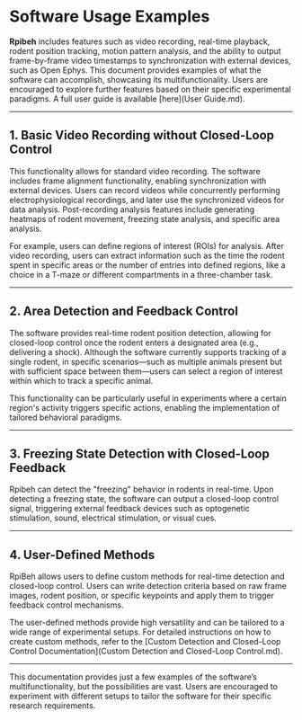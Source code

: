# Software Usage Examples

**Rpibeh** includes features such as video recording, real-time playback, rodent position tracking, motion pattern analysis, and the ability to output frame-by-frame video timestamps to synchronization with external devices, such as Open Ephys. This document provides examples of what the software can accomplish, showcasing its multifunctionality. Users are encouraged to explore further features based on their specific experimental paradigms. A full user guide is available [here](User Guide.md).



------

## 1. **Basic Video Recording without Closed-Loop Control**

This functionality allows for standard video recording. The software includes frame alignment functionality, enabling synchronization with external devices. Users can record videos while concurrently performing electrophysiological recordings, and later use the synchronized videos for data analysis. Post-recording analysis features include generating heatmaps of rodent movement, freezing state analysis, and specific area analysis.

For example, users can define regions of interest (ROIs) for analysis. After video recording, users can extract information such as the time the rodent spent in specific areas or the number of entries into defined regions, like a choice in a T-maze or different compartments in a three-chamber task.



------

## 2. **Area Detection and Feedback Control**

The software provides real-time rodent position detection, allowing for closed-loop control once the rodent enters a designated area (e.g., delivering a shock). Although the software currently supports tracking of a single rodent, in specific scenarios—such as multiple animals present but with sufficient space between them—users can select a region of interest within which to track a specific animal.

This functionality can be particularly useful in experiments where a certain region's activity triggers specific actions, enabling the implementation of tailored behavioral paradigms.



------

## 3. **Freezing State Detection with Closed-Loop Feedback**

Rpibeh can detect the "freezing" behavior in rodents in real-time. Upon detecting a freezing state, the software can output a closed-loop control signal, triggering external feedback devices such as optogenetic stimulation, sound, electrical stimulation, or visual cues. 



------

## 4. **User-Defined Methods**

RpiBeh allows users to define custom methods for real-time detection and closed-loop control. Users can write detection criteria based on raw frame images, rodent position, or specific keypoints and apply them to trigger feedback control mechanisms.

The user-defined methods provide high versatility and can be tailored to a wide range of experimental setups. For detailed instructions on how to create custom methods, refer to the [Custom Detection and Closed-Loop Control Documentation](Custom Detection and Closed-Loop Control.md).



------

This documentation provides just a few examples of the software’s multifunctionality, but the possibilities are vast. Users are encouraged to experiment with different setups to tailor the software for their specific research requirements. 

